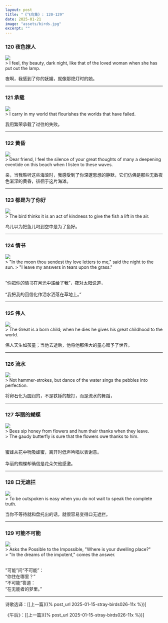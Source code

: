 ```yaml
---
layout: post
title: "《飞鸟集》: 120-129"
date: 2025-01-21
image: "assets/birds.jpg"
excerpt: ""
---
```



### 120 夜色撩人
<img src="/assets/she2.jpg"/>
<br>
> I feel, thy beauty, dark night, like that of the loved woman when she has put out the lamp.

夜啊，我感到了你的妩媚，就像那熄灯时的她。 

----

### 121 承载
<img src="/assets/carry.jpg"/>
<br>
> I carry in my world that flourishes the worlds that have failed.

我用繁荣承载了过往的失败。

----

### 122 黄昏
<img src="/assets/evening-beach.jpg"/>
<br>
> Dear friend, I feel the silence of your great thoughts of many a deepening eventide on this beach when I listen to these waves.

亲，当我聆听这些海浪时，我感受到了你深邃思想的静默，它们仿佛是那些无数夜色渐深的黄昏，徘徊于这片海滩。

----

### 123 都是为了你好
<img src="/assets/fish-in-air.jpg"/>
<br>
> The bird thinks it is an act of kindness to give the fish a lift in the air.

鸟儿以为把鱼儿叼到空中是为了鱼好。

----

### 124 情书
<img src="/assets/moon-dew.jpg"/>
<br>
> "In the moon thou sendest thy love letters to me," said the night to the sun.
> "I leave my answers in tears upon the grass."

<br>“你把你的情书在月光中递给了我”，夜对太阳说道，  
<br>“我把我的回信化作泪水洒落在草地上。”

----

### 125 伟人
<img src="/assets/great-child.jpg"/>
<br>
> The Great is a born child; when he dies he gives his great childhood to the world.

伟人天生如孩童；当他去逝后，他将他那伟大的童心赠予了世界。

----

### 126 流水
<img src="/assets/pebble.jpg"/>
<br>
> Not hammer-strokes, but dance of the water sings the pebbles into perfection.

将卵石化为圆润的，不是铁锤的敲打，而是流水的舞蹈，

----

### 127 华丽的蝴蝶
<img src="/assets/bee-butterfly.jpg"/>
<br>
> Bees sip honey from flowers and hum their thanks when they leave.<br>
> The gaudy butterfly is sure that the flowers owe thanks to him.

<br>蜜蜂从花中吮吸蜂蜜，离开时低声吟唱以表谢意。  
<br>华丽的蝴蝶却确信是花朵欠他感激。

----

### 128 口无遮拦
<img src="/assets/outspoken.jpg"/>
<br>
> To be outspoken is easy when you do not wait to speak the complete truth.

当你不等待就和盘托出的话，就很容易变得口无遮拦。

----

### 129 可能不可能
<img src="/assets/impossible.jpg"/>
<br>
> Asks the Possible to the Impossible, "Where is your dwelling place?"<br>
> "In the dreams of the impotent," comes the answer.

<br>"可能”问“不可能”：
<br>“你住在哪里？”
<br>“不可能”答道：
<br>“在无能者的梦里。”

----


诗歌选译：\[[上一篇]({% post_url 2025-01-15-stray-birds026-11x %})\] 

《午后》：\[[上一篇]({% post_url 2025-01-15-stray-birds026-11x %})\] 
